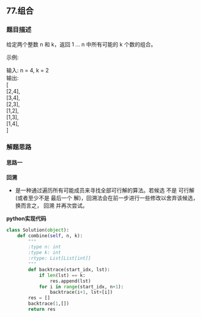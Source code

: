 ## 77.组合

### 题目描述
给定两个整数 n 和 k，返回 1 ... n 中所有可能的 k 个数的组合。

示例:

输入: n = 4, k = 2  
输出:  
[  
  [2,4],  
  [3,4],  
  [2,3],  
  [1,2],  
  [1,3],  
  [1,4],  
]


### 解题思路
#### 思路一
**回溯**
- 是一种通过遍历所有可能成员来寻找全部可行解的算法。若候选 不是 可行解 (或者至少不是 最后一个 解)，回溯法会在前一步进行一些修改以舍弃该候选，换而言之， 回溯 并再次尝试。


**python实现代码**
```python
class Solution(object):
    def combine(self, n, k):
        """
        :type n: int
        :type k: int
        :rtype: List[List[int]]
        """
        def backtrace(start_idx, lst):
            if len(lst) == k:
                res.append(lst)
            for i in range(start_idx, n+1):  
                backtrace(i+1, lst+[i])
        res = []
        backtrace(1,[])
        return res
```

